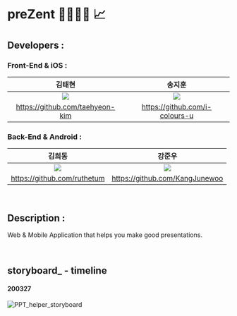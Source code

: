 # preZent 💁‍♀️💁‍♂️ :chart_with_upwards_trend:


## Developers : 

### Front-End & iOS : 
| 김태현 | 송지훈 |
| :---: | :---: |
| <img src="https://avatars3.githubusercontent.com/u/61109660?s=400&u=ec8fe509b882073575edca6f849c4b5f2bb602eb&v=4"/> | <img src="https://avatars1.githubusercontent.com/u/60260284?s=400&v=4"/> |
| https://github.com/taehyeon-kim | https://github.com/i-colours-u |

### Back-End & Android : 
| 김희동 | 강준우 |
| :---: | :---: |
| <img src="https://avatars0.githubusercontent.com/u/59307414?s=400&u=17aa102a5fabc27c120755ccec0983cde69fb1fe&v=4"/> | <img src="https://avatars2.githubusercontent.com/u/29622782?s=460&v=4"/> |
| https://github.com/ruthetum | https://github.com/KangJunewoo |

<br/>

## Description : 
Web & Mobile Application that helps you make good presentations.

<br/>

## storyboard_ - timeline
#### 200327
![PPT_helper_storyboard](https://user-images.githubusercontent.com/60260284/77713486-d5b31c80-7019-11ea-8419-72a9be33e5d4.png)
